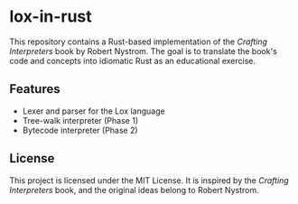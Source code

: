 # lox-in-rust
This repository contains a Rust-based implementation of the *Crafting Interpreters* book by Robert Nystrom. The goal is to translate the book's code and concepts into idiomatic Rust as an educational exercise.

## Features
- Lexer and parser for the Lox language
- Tree-walk interpreter (Phase 1)
- Bytecode interpreter (Phase 2)

## License
This project is licensed under the MIT License. It is inspired by the *Crafting Interpreters* book, and the original ideas belong to Robert Nystrom.
